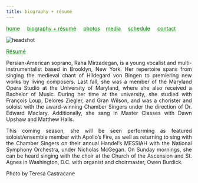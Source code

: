 ```yaml
---
title: biography + résumé
---
```

<style>
a { color: green; } 
</style>
[home](/)&nbsp;&nbsp;&nbsp;&nbsp; [biography + résumé](/about.html)&nbsp;&nbsp;&nbsp;&nbsp; [photos](/photos.html)&nbsp;&nbsp;&nbsp; [media](/media.html)&nbsp;&nbsp;&nbsp;&nbsp; [schedule](/schedule.html)&nbsp;&nbsp;&nbsp;&nbsp; [contact](/contact.html)

![headshot](https://raharules.github.io/Raha_Color_Web.jpg)

<a href='https://raharules.github.io/Raha_Mirzadegan_Artistic_Resume_2017.pdf' target="_blank">Résumé</a>


<p style="text-align:justify">
Persian-American soprano, Raha Mirzadegan, is a young vocalist and multi-instrumentalist based in Brooklyn, New York. Her repertoire spans from singing the medieval chant of Hildegard von Bingen to premiering new works by living composers. Last fall, she was a member of the Maryland Opera Studio at the University of Maryland, where she also received a Bachelor of Music. During her time at the university, she studied with François Loup, Delores Ziegler, and Gran Wilson, and was a chorister and soloist with the award-winning Chamber Singers under the direction of Dr. Edward Maclary. Additionally, she sang in Master Classes with Dawn Upshaw and Matthew Halls.
</p>
<p style="text-align:justify">
This coming season, she will be seen performing as featured soloist/ensemble member with Apollo’s Fire, as well as returning to sing with the Chamber Singers on their annual Handel’s MESSIAH with the National Symphony Orchestra, under Nicholas McGegan.
On Sunday mornings, she can be heard singing with the choir at the Church of the Ascension and St. Agnes in Washington, D.C. with organist and choirmaster, Owen Burdick.
</p>

Photo by Teresa Castracane
